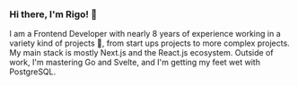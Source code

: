 ### Hi there, I'm Rigo! 🚀

I am a Frontend Developer with nearly 8 years of experience working in a variety kind of projects 🙂, from start ups projects to more complex projects. My main stack is mostly Next.js and the React.js ecosystem. Outside of work, I'm mastering Go and Svelte, and I'm getting my feet wet with PostgreSQL. 


<!--
**Rigo9119/Rigo9119** is a ✨ _special_ ✨ repository because its `README.md` (this file) appears on your GitHub profile.

Here are some ideas to get you started:

- 🔭 I’m currently working on ...
- 🌱 I’m currently learning ...
- 👯 I’m looking to collaborate on ...
- 🤔 I’m looking for help with ...
- 💬 Ask me about ...
- 📫 How to reach me: ...
- 😄 Pronouns: ...
- ⚡ Fun fact: ...
-->
